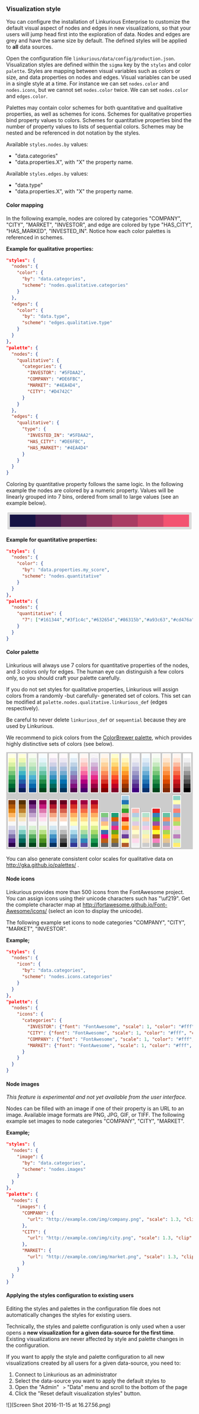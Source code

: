 ### Visualization style

You can configure the installation of Linkurious Enterprise to customize the default visual aspect of nodes and edges in new visualizations, so that your users will jump head first into the exploration of data. Nodes and edges are grey and have the same size by default. The defined styles will be applied to **all** data sources.

Open the configuration file `linkurious/data/config/production.json`. Visualization styles are defined within the `sigma` key by the `styles` and color `palette`. Styles are mapping between visual variables such as colors or size, and data properties on nodes and edges. Visual variables can be used in a single style at a time. For instance we can set `nodes.color` and `nodes.icons`, but we cannot set `nodes.color` twice. We can set `nodes.color` and `edges.color`.

Palettes may contain color schemes for both quantitative and qualitative properties, as well as schemes for icons. Schemes for qualitative properties bind property values to colors. Schemes for quantitative properties bind the number of property values to lists of sequential colors. Schemes may be nested and be referenced in dot notation by the styles.

Available `styles.nodes.by` values:
- "data.categories"
- "data.properties.X", with "X" the property name.

Available `styles.edges.by` values:
- "data.type"
- "data.properties.X", with "X" the property name.

#### Color mapping

In the following example, nodes are colored by categories "COMPANY", "CITY", "MARKET", "INVESTOR", and edge are colored by type "HAS_CITY", "HAS_MARKED", "INVESTED_IN". Notice how each color palettes is referenced in schemes.

**Example for qualitative properties:**
```json
"styles": {
  "nodes": {
    "color": {
      "by": "data.categories",
      "scheme": "nodes.qualitative.categories"
    }
  },
  "edges": {
    "color": {
      "by": "data.type",
      "scheme": "edges.qualitative.type"
    }
  }
},
"palette": {
  "nodes": {
    "qualitative": {
      "categories": {
        "INVESTOR": "#5FDAA2",
        "COMPANY": "#DE6FBC",
        "MARKET": "#4EA4D4",
        "CITY": "#D4742C"
      }
    }
  },
  "edges": {
    "qualitative": {
      "type": {
        "INVESTED_IN": "#5FDAA2",
        "HAS_CITY": "#DE6FBC",
        "HAS_MARKET": "#4EA4D4"
      }
    }
  }
}
```

Coloring by quantitative property follows the same logic. In the following example the nodes are colored by a numeric property. Values will be linearly grouped into 7 bins, ordered from small to large values (see an example below).

![color-scale](Color-scale.png)

**Example for quantitative properties:**
```json
"styles": {
  "nodes": {
    "color": {
      "by": "data.properties.my_score",
      "scheme": "nodes.quantitative"
    }
  }
},
"palette": {
  "nodes": {
    "quantitative": {
      "7": ["#161344","#3f1c4c","#632654","#86315b","#a93c63","#cd476a","#f35371"]
    }
  }
}
```

#### Color palette

Linkurious will always use 7 colors for quantitative properties of the nodes, and 3 colors only for edges. The human eye can distinguish a few colors only, so you should craft your palette carefully.

If you do not set styles for qualitative properties, Linkurious will assign colors from a randomly -but carefully- generated set of colors. This set can be modified at `palette.nodes.qualitative.linkurious_def` (edges respectively).

Be careful to never delete `linkurious_def` or `sequential` because they are used by Linkurious.

We recommend to pick colors from the [ColorBrewer palette](https://github.com/Linkurious/linkurious.js/blob/develop/plugins/sigma.plugins.colorbrewer/sigma.plugins.colorbrewer.js), which provides highly distinctive sets of colors (see below).

![color-brewer](Color-brewer.png)

You can also generate consistent color scales for qualitative data on http://gka.github.io/palettes/ .

#### Node icons

Linkurious provides more than 500 icons from the FontAwesome project. You can assign icons using their unicode characters such has "\uf219". Get the complete character map at http://fortawesome.github.io/Font-Awesome/icons/ (select an icon to display the unicode).

The following example set icons to node categories "COMPANY", "CITY", "MARKET", "INVESTOR".

**Example;**
```json
"styles": {
  "nodes": {
    "icon": {
      "by": "data.categories",
      "scheme": "nodes.icons.categories"
    }
  }
},
"palette": {
  "nodes": {
    "icons": {
      "categories": {
        "INVESTOR": {"font": "FontAwesome", "scale": 1, "color": "#fff", "content": "\uf19c"},
        "CITY": {"font": "FontAwesome", "scale": 1, "color": "#fff", "content": "\uf015"},
        "COMPANY": {"font": "FontAwesome", "scale": 1, "color": "#fff", "content": "\uf135"},
        "MARKET": {"font": "FontAwesome", "scale": 1, "color": "#fff", "content": "\uf219"}
      }
    }
  }
}
```

#### Node images

*This feature is experimental and not yet available from the user interface.*

Nodes can be filled with an image if one of their property is an URL to an image. Available image formats are PNG, JPG, GIF, or TIFF. The following example set images to node categories "COMPANY", "CITY", "MARKET".


**Example;**
```json
"styles": {
  "nodes": {
    "image": {
      "by": "data.categories",
      "scheme": "nodes.images"
    }
  }
},
"palette": {
  "nodes": {
    "images": {
      "COMPANY": {
        "url": "http://example.com/img/company.png", "scale": 1.3, "clip": 0.85
      },
      "CITY": {
        "url": "http://example.com/img/city.png", "scale": 1.3, "clip": 0.85
      },
      "MARKET": {
        "url": "http://example.com/img/market.png", "scale": 1.3, "clip": 0.85
      }
    }
  }
}
```

#### Applying the styles configuration to existing users

Editing the styles and palettes in the configuration file does not automatically changes the styles for existing users.

Technically, the styles and palette configuration is only used when a user opens a **new visualization for a given data-source for the first time**. Existing visualizations are never affected by style and palette changes in the configuration.

If you want to apply the style and palette configuration to all new visualizations created by all users for a given data-source, you need to:
1. Connect to Linkurious as an administrator
2. Select the data-source you want to apply the default styles to
3. Open the "Admin" ` >` "Data" menu and scroll to the bottom of the page
4. Click the "Reset default visualization styles" button.

![](Screen Shot 2016-11-15 at 16.27.56.png)
